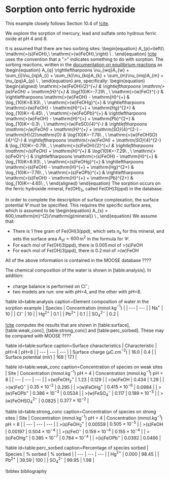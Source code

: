 # Sorption onto ferric hydroxide

This example closely follows Section 10.4 of [!cite](bethke_2007).

We explore the sorption of mercury, lead and sulfate onto hydrous ferric oxide at pH 4 and 8.

It is assumed that there are two sorbing sites:
\begin{equation}
A_{p}=\left(\ \mathrm{>(s)FeOH},\  \mathrm{>(w)FeOH}\,\right) \ .
\end{equation}
[!cite](bethke_2007) uses the convention that a ">" indicates something to do with sorption.  The sorbing reactions, written in the [documentation on equilibrium reactions](equilibrium.md) as
\begin{equation}
A_{q} \rightleftharpoons \nu_{wq}A_{w} + \sum_{i}\nu_{iq}A_{i} + \sum_{k}\nu_{kq}A_{k} + \sum_{m}\nu_{mq}A_{m} + \nu_{pq}A_{p} \ ,
\end{equation}
are, specifically:
\begin{equation}
\begin{aligned}
\mathrm{>(w)FeOH}_{2}^{+} & \rightleftharpoons \mathrm{>(w)FeOH} + \mathrm{H}^{+} & \log_{10}K=-7.29\ , \\
\mathrm{>(w)FeO}^{-} & \rightleftharpoons \mathrm{>(w)FeOH} - \mathrm{H}^{+} & \log_{10}K=8.93\ , \\
\mathrm{>(w)FeOHg}^{+} & \rightleftharpoons \mathrm{>(w)FeOH} - \mathrm{H}^{+} + \mathrm{Hg}^{2+} & \log_{10}K=-6.45\ , \\
\mathrm{>(w)FeOPb}^{+} & \rightleftharpoons \mathrm{>(w)FeOH} - \mathrm{H}^{+} + \mathrm{Pb}^{2+} & \log_{10}K=-0.3\ , \\
\mathrm{>(w)FeSO}_{4}^{-} & \rightleftharpoons \mathrm{>(w)FeOH} + \mathrm{H}^{+} + \mathrm{SO}_{4}^{2-}  - \mathrm{H}_{2}\mathrm{O} & \log_{10}K=-7.78\ , \\
\mathrm{>(w)FeOHSO}_{4}^{2-} & \rightleftharpoons \mathrm{>(w)FeOH} + \mathrm{SO}_{4}^{2-} & \log_{10}K=-0.79\ , \\
\mathrm{>(s)FeOH}_{2}^{+} & \rightleftharpoons \mathrm{>(s)FeOH} + \mathrm{H}^{+} & \log_{10}K=-7.29\ , \\
\mathrm{>(s)FeO}^{-} & \rightleftharpoons \mathrm{>(s)FeOH} - \mathrm{H}^{+} & \log_{10}K=8.93\ , \\
\mathrm{>(s)FeOHg}^{+} & \rightleftharpoons \mathrm{>(s)FeOH} - \mathrm{H}^{+} + \mathrm{Hg}^{2+} & \log_{10}K=-7.76\ , \\
\mathrm{>(s)FeOPb}^{+} & \rightleftharpoons \mathrm{>(s)FeOH} - \mathrm{H}^{+} + \mathrm{Pb}^{2+} & \log_{10}K=-4.65\ , \\
\end{aligned}
\end{equation}
The sorption occurs on the ferric hydroxide mineral, Fe(OH)$_{3}$, called Fe(OH)3(ppd) in the database.

In order to complete the description of surface complexation, the surface potential $\Psi$ must be specified.  This requires the specific surface area, which is assumed to be
\begin{equation}
A_{s} = 600\,\mathrm{m}^{2}/\mathrm{g(mineral)} \ ,
\end{equation}
We assume that:

- There is 1 free gram of Fe(OH)3(ppd), which sets $n_{k}$ for this mineral, and sets the surface area $A_{\mathrm{sf}}=600\,$m$^{2}$ in the formula for $\Psi$.
- For each mol of Fe(OH)3(ppd), there is 0.005$\,$mol of >(s)FeOH
- For each mol of Fe(OH)3(ppd), there is 0.2$\,$mol of >(w)FeOH

All of the above information is contained in the MOOSE database ????

The chemical composition of the water is shown in [table:analysis].  In addition:

- charge balance is performed on Cl$^{-}$;
- two models are run: one with pH=4, and the other with pH=8.

!table id=table:analysis caption=Element composition of water in the sorption example
| Species | Concentration (mmol.kg$^{-1}$) |
| --- | --- |
| Na$^{+}$ | 10 | 
| Cl$^{-}$ | 10 |
| Hg$^{2+}$ | 0.1 |
| Pb$^{2+}$ | 0.1 |
| SO$_{4}^{2-}$ | 0.2 |

[!cite](bethke_2007) computes the results that are shown in [table:surface], [table:weak_conc], [table:strong_conc] and [table:perc_sorbed].  These may be compared with MOOSE ????

!table id=table:surface caption=Surface characteristics
| Characteristic | pH=4 | pH=8 |
| --- | --- | --- |
| Surface charge ($\mu$C.cm$^{-2}$) | 16.0 | 0.4 |
| Surface potential (mV) | 168 | 17.1 |

!table id=table:weak_conc caption=Concentration of species on weak sites
| Site | Concentration (mmol.kg$^{-1}$) pH = 4 | Concentration (mmol.kg$^{-1}$) pH = 8 |
| --- | --- | --- |
| >(w)FeOH$_{2}^{+}$ | 1.23 | 0.129 |
| >(w)FeOH | 0.434 | 1.29 |
| >(w)FeO$^{-}$ | $0.35\times 10^{-2}$ | 0.295 |
| >(w)FeOHg$^{+}$ | $0.415\times 10^{-6}$ | 0.0984 |
| >(w)FeOPb$^{+}$ | $0.386\times 10^{-3}$ | 0.0534 |
| >(w)FeSO$_{4}^{-}$ | 0.117 | $0.189\times 10^{-3}$ |
| >(w)FeOHSO$_{4}^{2-}$ | 0.0825 | $0.377\times 10^{-2}$ |

!table id=table:strong_conc caption=Concentration of species on strong sites
| Site | Concentration (mmol.kg$^{-1}$) pH = 4 | Concentration (mmol.kg$^{-1}$) pH = 8 |
| --- | --- | --- |
| >(s)FeOH$_{2}^{+}$ | 0.00559 | $0.505\times 10^{-5}$ | 
| >(s)FeOH | 0.00197 |  $0.504\times 10^{-4}$ | 
| >(s)FeO$^{-}$ | $0.159\times 10^{-4}$ | $0.155\times 10^{-4}$ | 
| >(s)FeOHg$^{+}$ | $0.385\times 10^{-7}$ | $0.784\times 10^{-4}$ | 
| >(s)FeOPb$^{+}$ | 0.0392 | 0.0466 |

!table id=table:perc_sorbed caption=Percentage of species sorbed
| Species | % sorbed | % sorbed |
| --- | --- | --- |
| Hg$^{2+}$ | 0.000 | 98.45 |
| Pb$^{2+}$ | 39.59 | 100 |
| SO$_{4}^{2-}$ | 99.95 | 1.98 |


!bibtex bibliography